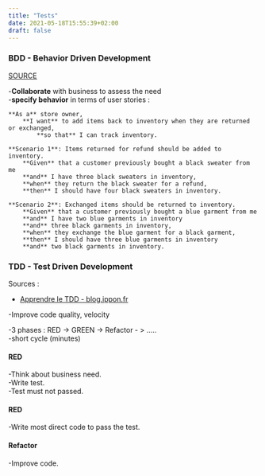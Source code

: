 ```yaml
---
title: "Tests"
date: 2021-05-18T15:55:39+02:00
draft: false
---
```


### BDD - Behavior Driven Development

[SOURCE](https://en.wikipedia.org/wiki/Behavior-driven_development)

-**Collaborate** with business to assess the need  
-**specify behavior** in terms of user stories :
```
**As a** store owner,
    **I want** to add items back to inventory when they are returned or exchanged,
        **so that** I can track inventory.

**Scenario 1**: Items returned for refund should be added to inventory.
    **Given** that a customer previously bought a black sweater from me
    **and** I have three black sweaters in inventory,
    **when** they return the black sweater for a refund,
    **then** I should have four black sweaters in inventory.

**Scenario 2**: Exchanged items should be returned to inventory.
    **Given** that a customer previously bought a blue garment from me
    **and** I have two blue garments in inventory
    **and** three black garments in inventory,
    **when** they exchange the blue garment for a black garment,
    **then** I should have three blue garments in inventory
    **and** two black garments in inventory.
```


### TDD - Test Driven Development

Sources :
* [Apprendre le TDD - blog.ippon.fr](https://blog.ippon.fr/2020/02/12/apprendre-le-tdd/)

-Improve code quality, velocity

-3 phases : RED -> GREEN -> Refactor - >  .....  
-short cycle (minutes)

#### RED

-Think about business need.  
-Write test.  
-Test must not passed.  

#### RED

-Write most direct code to pass the test.

#### Refactor

-Improve code.